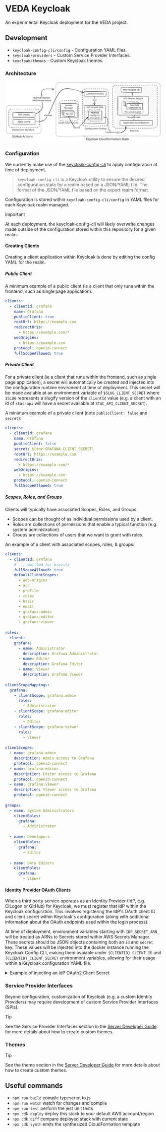 # VEDA Keycloak

An experimental Keycloak deployment for the VEDA project.

## Development

- `keycloak-config-cli/config` - Configuration YAML files.
- `keycloak/providers` - Custom Service Provider Interfaces.
- `keycloak/themes` - Custom Keycloak themes.

### Architecture

![Architecture Diagram](./.docs/architecture.excalidraw.svg)

### Configuration

We currently make use of the [keycloak-config-cli](https://github.com/adorsys/keycloak-config-cli) to apply configuration at time of deployment.

> `keycloak-config-cli` is a Keycloak utility to ensure the desired configuration state for a realm based on a JSON/YAML file. The format of the JSON/YAML file based on the export realm format.

Configuration is stored within `keycloak-config-cli/config` in YAML files for each Keycloak realm managed.

> [!IMPORTANT]
> At each deployment, the keycloak-config-cli will likely overwrite changes made outside of the configuration stored within this repository for a given realm.

#### Creating Clients

Creating a client application within Keycloak is done by editing the config YAML for the realm.

##### Public Client

A minimum example of a public client (ie a client that only runs within the frontend, such as single page application):

```yaml
clients:
  - clientId: grafana
    name: Grafana
    publicClient: true
    rootUrl: https://example.com
    redirectUris:
      - https://example.com/*
    webOrigins:
      - https://example.com
    protocol: openid-connect
    fullScopeAllowed: true
```

##### Private Client

For a private client (ie a client that runs within the frontend, such as single page application), a secret will automatically be created and injected into the configuration runtime environemt at time of deployment. This secret will be made avaiable at an environment variable of `$SLUG_CLIENT_SECRET` where `$SLUG` represents a slugify version of the `clientId` value (e.g. a client with an id of `stac-api` will have a secret available at `STAC_API_CLIENT_SECRET`).

A minimum example of a private client (note `publicClient: false` and `secret`):

```yaml
clients:
  - clientId: grafana
    name: Grafana
    publicClient: false
    secret: $(env:GRAFANA_CLIENT_SECRET)
    rootUrl: https://example.com
    redirectUris:
      - https://example.com/*
    webOrigins:
      - https://example.com
    protocol: openid-connect
    fullScopeAllowed: true
```

##### Scopes, Roles, and Groups

Clients will typically have associated Scopes, Roles, and Groups.

- Scopes can be thought of as individual permissions used by a client.
- Roles are collections of permissions that enable a typical function (e.g. system administration)
- Groups are collections of users that we want to grant with roles.

An example of a client with associated scopes, roles, & groups:

```yaml
clients:
  - clientId: grafana
    # ... omitted for brevity
    fullScopeAllowed: true
    defaultClientScopes:
      - web-origins
      - acr
      - profile
      - roles
      - basic
      - email
      - grafana:admin
      - grafana:editor
      - grafana:viewer

roles:
  client:
    grafana:
      - name: Administrator
        description: Grafana Administrator
      - name: Editor
        description: Grafana Editor
      - name: Viewer
        description: Grafana Viewer

clientScopeMappings:
  grafana:
    - clientScope: grafana:admin
      roles:
        - Administrator
    - clientScope: grafana:editor
      roles:
        - Editor
    - clientScope: grafana:viewer
      roles:
        - Viewer

clientScopes:
  - name: grafana:admin
    description: Admin access to Grafana
    protocol: openid-connect
  - name: grafana:editor
    description: Editor access to Grafana
    protocol: openid-connect
  - name: grafana:viewer
    description: Viewer access to Grafana
    protocol: openid-connect

groups:
  - name: System Administrators
    clientRoles:
      grafana:
        - Administrator

  - name: Developers
    clientRoles:
      grafana:
        - Editor

  - name: Data Editors
    clientRoles:
      grafana:
        - Viewer
```

#### Identity Provider OAuth Clients

When a third party service operates as an Identity Provider (IdP, e.g. CILogon or GitHub) for Keycloak, we must register that IdP within the Keycloak configuration. This involves registering the IdP's OAuth client ID and client secret within Keycloak's configuration (along with additional information about the OAuth endpoints used within the login process).

At time of deployment, environment variables starting with `IDP_SECRET_ARN_` will be treated as ARNs to Secrets stored within AWS Secrets Manager. These secrets should be JSON objects containing both an `id` and `secret` key. These values will be injected into the docker instance running the Keycloak Config CLI, making them avaiable under `{CLIENTID}_CLIENT_ID` and `{CLIENTID}_CLIENT_SECRET` environment variables, allowing for their usage within a Keycloak configuration YAML file.

<details>

<summary>Example of injecting an IdP OAuth2 Client Secret</summary>

For this example, let's imagine we're attempting to insert the Client ID and Client Secret for a Github Identity Provider. To achieve this, we would take the following steps:

1. Submit these values to AWS Secrets Manager:

   ```sh
   $ aws secretsmanager \
      create-secret \
      --name veda-keycloak-github-idp-creds \
      --secret-string '{"id": "cl13nt1d", "secret": "cl13ntS3cr3t!"}'
   ```

   AWS will respond with the ARN of the newly created Secret.

1. Register the secret with the Github environment, named `IDP_SECRET_ARN_$CLIENTID`, where `$CLIENTID` is a unique identifier for that IDP (for this example, we'll use `GH`). This can be done via the Github CLI if run from within the project repo:

   ```sh
   # Add variable value for the current repository in an interactive prompt
   $ gh variable set IDP_SECRET_ARN_GH --env dev
   ```

1. Update the Github Actions workflow to inject this variable into the runtime environment when calling `cdk deploy`:

   ```diff
    - name: Deploy CDK to dev environment
      run: |
         cdk deploy --require-approval never --outputs-file outputs.json
      env:
         # ...
   +     IDP_SECRET_ARN_GH: ${{ vars.IDP_SECRET_ARN_GH }}
   ```

1. The `id` and `secret` will now be available when configuring Keycloak. We can add a secrtion like the following to make use of these variables with `keycloak-config-cli/config/master.yaml`:

   ```yaml
   identityProviders:
   # GitHub with Org Check
   - alias: github-org-check # NOTE: this alias appears in the redirect_uri for the auth flow, update Github OAuth settings accordingly
      displayName: GitHub [NASA-IMPACT]
      providerId: github-org
      enabled: true
      updateProfileFirstLoginMode: on
      trustEmail: false
      storeToken: false
      addReadTokenRoleOnCreate: false
      authenticateByDefault: false
      linkOnly: false
      config:
         clientId: $(env:GH_CLIENT_ID)
         clientSecret: $(env:GH_CLIENT_SECRET)
         defaultScope: openid read:org user:email
         organization: nasa-impact
         caseSensitiveOriginalUsername: "false"
         syncMode: FORCE
   ```

</details>

### Service Provider Interfaces

Beyond configuration, customization of Keycloak (e.g. a custom Identity Providers) may require development of custom Service Provider Interfaces (SPIs).

> [!TIP]
> See the Service Provider Interfaces section in the [Server Developer Guide](https://www.keycloak.org/docs/latest/server_development/#_providers) for more details about how to create custom themes.

### Themes

> [!TIP]
> See the theme section in the [Server Developer Guide](https://www.keycloak.org/docs/latest/server_development/#_themes) for more details about how to create custom themes.

## Useful commands

- `npm run build` compile typescript to js
- `npm run watch` watch for changes and compile
- `npm run test` perform the jest unit tests
- `npx cdk deploy` deploy this stack to your default AWS account/region
- `npx cdk diff` compare deployed stack with current state
- `npx cdk synth` emits the synthesized CloudFormation template
